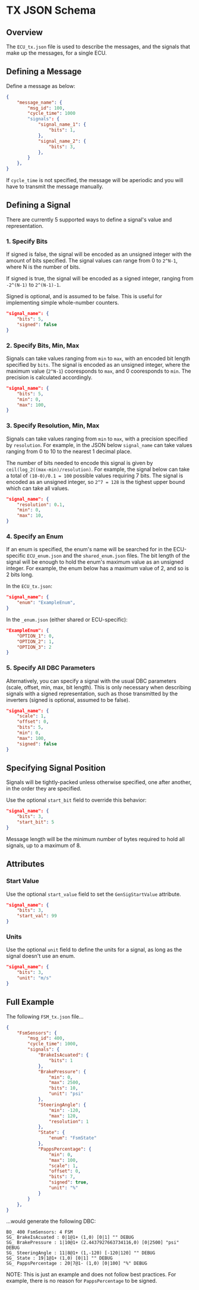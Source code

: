 # TX JSON Schema

## Overview

The `ECU_tx.json` file is used to describe the messages, and the signals that make up the messages, for a single ECU.

## Defining a Message
Define a  message as below:

```json
{
    "message_name": {
        "msg_id": 100, 
        "cycle_time": 1000 
        "signals": {
            "signal_name_1": {
                "bits": 1,
            },
            "signal_name_2": {
                "bits": 3,
            },
        }
    },
}
```

If `cycle_time` is not specified, the message will be aperiodic and you will have to transmit the message manually. 

## Defining a Signal

There are currently 5 supported ways to define a signal's value and representation.

### 1. Specify Bits
If signed is false, the signal will be encoded as an unsigned integer with the amount of bits specified. The signal values can range from 0 to `2^N-1`, where N is the number of bits.

If signed is true, the signal will be encoded as a signed integer, ranging from `-2^(N-1)` to `2^(N-1)-1`. 

Signed is optional, and is assumed to be false. This is useful for implementing simple whole-number counters.

```json
"signal_name": {
    "bits": 5,
    "signed": false
}
```

### 2. Specify Bits, Min, Max

Signals can take values ranging from `min` to `max`, with an encoded bit length specified by `bits`. The signal is encoded as an unsigned integer, where the maximum value (`2^N-1`) cooresponds to `max`, and 0 cooresponds to `min`. The precision is calculated accordingly.

```json
"signal_name": {
    "bits": 5,
    "min": 0,
    "max": 100,
}
```

### 3. Specify Resolution, Min, Max

Signals can take values ranging from `min` to `max`, with a precision specified by `resolution`. For example, in the JSON below `signal_name` can take values ranging from 0 to 10 to the nearest 1 decimal place. 

The number of bits needed to encode this signal is given by `ceil(log_2((max-min)/resolution)`. For example, the signal below can take a total of `(10-0)/0.1 = 100` possible values requiring 7 bits. The signal is encoded as an unsigned integer, so `2^7 = 128` is the tighest upper bound which can take all values.

```json
"signal_name": {
    "resolution": 0.1,
    "min": 0,
    "max": 10,
}
```

### 4. Specify an Enum

If an enum is specified, the enum's name will be searched for in the ECU-specific `ECU_enum.json` and the `shared_enum.json` files. The bit length of the signal will be enough to hold the enum's maximum value as an unsigned integer. For example, the enum below has a maximum value of 2, and so is 2 bits long.

In the `ECU_tx.json`: 

```json
"signal_name": {
    "enum": "ExampleEnum",
}
```

In the `_enum.json` (either shared or ECU-specific):

```json
"ExampleEnum": {
    "OPTION_1": 0,
    "OPTION_2": 1,
    "OPTION_3": 2
}
```

### 5. Specify All DBC Parameters

Alternatively, you can specify a signal with the usual DBC parameters (scale, offset, min, max, bit length). This is only necessary when describing signals with a signed representation, such as those transmitted by the inverters (signed is optional, assumed to be false).

```json
"signal_name": {
    "scale": 1,
    "offset": 0,
    "bits": 5,
    "min": 0,
    "max": 100,
    "signed": false 
}
```

## Specifying Signal Position

Signals will be tightly-packed unless otherwise specified, one after another, in the order they are specified.

Use the optional `start_bit` field to override this behavior:

```json
"signal_name": {
    "bits": 3,
    "start_bit": 5 
}
```

Message length will be the minimum number of bytes required to hold all signals, up to a maximum of 8.

## Attributes

### Start Value

Use the optional `start_value` field to set the `GenSigStartValue` attribute.

```json
"signal_name": {
    "bits": 3,
    "start_val": 99
}
``` 

### Units

Use the optional `unit` field to define the units for a signal, as long as the signal doesn't use an enum.

```json
"signal_name": {
    "bits": 3,
    "unit": "m/s"
}
``` 

## Full Example

The following `FSM_tx.json` file...

```json
{
    "FsmSensors": {
        "msg_id": 400,
        "cycle_time": 1000,
        "signals": {
            "BrakeIsAcuated": { 
                "bits": 1 
            },
            "BrakePressure": {
                "min": 0, 
                "max": 2500,
                "bits": 10, 
                "unit": "psi"        
            },
            "SteeringAngle": {
                "min": -120, 
                "max": 120, 
                "resolution": 1 
            },
            "State": {
                "enum": "FsmState"
            },
            "PappsPercentage": {
                "min": 0,
                "max": 100, 
                "scale": 1,
                "offset": 0, 
                "bits": 7,
                "signed": true,
                "unit": "%"
            }
        }
    },
}
```

...would generate the following DBC:

```dbc
BO_ 400 FsmSensors: 4 FSM
SG_ BrakeIsAcuated : 0|1@1+ (1,0) [0|1] "" DEBUG
SG_ BrakePressure : 1|10@1+ (2.4437927663734116,0) [0|2500] "psi" DEBUG
SG_ SteeringAngle : 11|8@1+ (1,-120) [-120|120] "" DEBUG
SG_ State : 19|1@1+ (1,0) [0|1] "" DEBUG
SG_ PappsPercentage : 20|7@1- (1,0) [0|100] "%" DEBUG
```

NOTE: This is just an example and does not follow best practices. For example, there is no reason for `PappsPercentage` to be signed.
